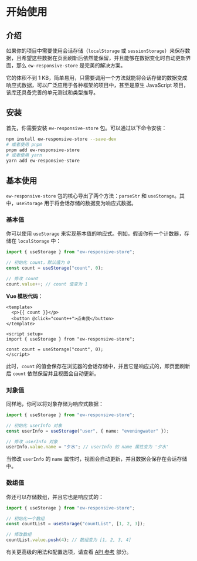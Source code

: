 # 开始使用

## 介绍

如果你的项目中需要使用会话存储（`localStorage` 或 `sessionStorage`）来保存数据，且希望这些数据在页面刷新后依然能保留，并且能够在数据变化时自动更新界面，那么 `ew-responsive-store` 是完美的解决方案。

它的体积不到 1 KB，简单易用，只需要调用一个方法就能将会话存储的数据变成响应式数据，可以广泛应用于各种框架的项目中，甚至是原生 JavaScript 项目，该库还具备完善的单元测试和类型推导。

## 安装

首先，你需要安装 `ew-responsive-store` 包。可以通过以下命令安装：

```bash
npm install ew-responsive-store --save-dev
# 或者使用 pnpm
pnpm add ew-responsive-store
# 或者使用 yarn
yarn add ew-responsive-store
```

## 基本使用

`ew-responsive-store` 包的核心导出了两个方法：`parseStr` 和 `useStorage`。其中，`useStorage` 用于将会话存储的数据变为响应式数据。

### 基本值

你可以使用 `useStorage` 来实现基本值的响应式。例如，假设你有一个计数器，存储在 `localStorage` 中：

```ts
import { useStorage } from "ew-responsive-store";

// 初始化 count，默认值为 0
const count = useStorage("count", 0);

// 修改 count
count.value++; // count 值变为 1
```

**Vue 模板代码**：

```vue
<template>
  <p>{{ count }}</p>
  <button @click="count++">点击我</button>
</template>

<script setup>
import { useStorage } from "ew-responsive-store";

const count = useStorage("count", 0);
</script>
```

此时，`count` 的值会保存在浏览器的会话存储中，并且它是响应式的，即页面刷新后 `count` 依然保留并且视图会自动更新。

### 对象值

同样地，你可以将对象存储为响应式数据：

```ts
import { useStorage } from "ew-responsive-store";

// 初始化 userInfo 对象
const userInfo = useStorage("user", { name: "eveningwater" });

// 修改 userInfo 对象
userInfo.value.name = "夕水"; // userInfo 的 name 属性变为 '夕水'
```

当修改 `userInfo` 的 `name` 属性时，视图会自动更新，并且数据会保存在会话存储中。

### 数组值

你还可以存储数组，并且它也是响应式的：

```ts
import { useStorage } from "ew-responsive-store";

// 初始化一个数组
const countList = useStorage("countList", [1, 2, 3]);

// 修改数组
countList.value.push(4); // 数组变为 [1, 2, 3, 4]
```

有关更高级的用法和配置选项，请查看 [API 参考](/zh/api/) 部分。
